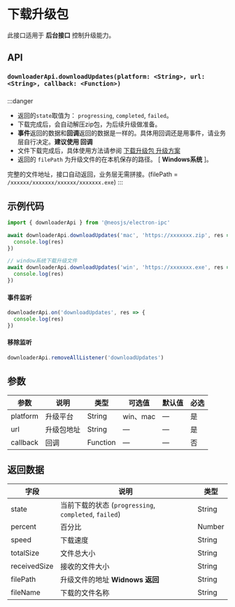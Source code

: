# 下载升级包 <BadgeTip text="异步" type="green"></BadgeTip>

此接口适用于 **后台接口** 控制升级能力。


## API
### `downloaderApi.downloadUpdates(platform: <String>, url: <String>, callback: <Function>)`
### 

:::danger
- 返回的`state`取值为： `progressing`, `completed`, `failed`。
- 下载完成后，会自动解压zip包，为后续升级做准备。
- **事件**返回的数据和**回调**返回的数据是一样的。具体用回调还是用事件，请业务层自行决定。**建议使用 回调**
- 文件下载完成后，具体使用方法请参阅 [下载升级包 升级方案](/updater/download.html)
- 返回的 `filePath` 为升级文件的在本机保存的路径。 [ **Windows系统** ]。

完整的文件地址，接口自动返回，业务层无需拼接。(filePath = `/xxxxxx/xxxxxxx/xxxxxx/xxxxxxx.exe`)
:::

## 示例代码
```js
import { downloaderApi } from '@neosjs/electron-ipc'

await downloaderApi.downloadUpdates('mac', 'https://xxxxxxx.zip', res => {
  console.log(res)
})

// window系统下载升级文件
await downloaderApi.downloadUpdates('win', 'https://xxxxxxx.exe', res => {
  console.log(res)
})
```

####  事件监听
```js
downloaderApi.on('downloadUpdates', res => {
  console.log(res)
})
```

#### 移除监听
```js
downloaderApi.removeAllListener('downloadUpdates')
```

## 参数

| 参数 | 说明    | 类型   | 可选值 | 默认值 |必选 |
| ---- | ------- | ------ | ------ | ------ | ------ |
| platform | 升级平台 | String | win、mac | — | 是 |
| url | 升级包地址 | String | —      | —      | 是      |
| callback | 回调 | Function | —      | —      | 否      |

## 返回数据

| 字段 | 说明    | 类型   | 
| ---- | ------- | ------ | 
| state | 当前下载的状态 (`progressing`, `completed`, `failed`) | String |
| percent | 百分比 | Number | 
| speed | 下载速度 | String | 
| totalSize | 文件总大小 | String | 
| receivedSize | 接收的文件大小 | String | 
| filePath | 升级文件的地址 **Widnows 返回** | String | 
| fileName | 下载的文件名称 | String |
